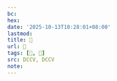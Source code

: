 ```yaml
---
bc:
hex:
date: '2025-10-13T10:28:01+08:00'
lastmod:
title: 􄰲
url: 􄰲
tags: [𦦝, 𦦧]
src: DCCV, DCCV
note:
---
```

